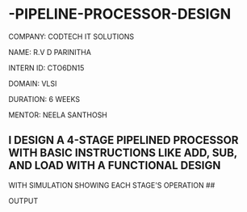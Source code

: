 # -PIPELINE-PROCESSOR-DESIGN

COMPANY: CODTECH IT SOLUTIONS

NAME: R.V D PARINITHA

INTERN ID: CTO6DN15

DOMAIN: VLSI

DURATION: 6 WEEKS

MENTOR: NEELA SANTHOSH

## I DESIGN A 4-STAGE PIPELINED PROCESSOR WITH BASIC INSTRUCTIONS LIKE ADD, SUB, AND LOAD WITH A FUNCTIONAL DESIGN
 WITH SIMULATION SHOWING EACH STAGE'S OPERATION ##

 OUTPUT 

 

 

